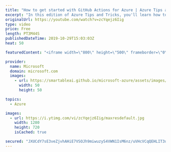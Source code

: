 ```yaml
---
title: "How to get started with GitHub Actions for Azure | Azure Tips and Tricks"
excerpt: "In this edition of Azure Tips and Tricks, you'll learn how to get started with GitHub Actions for Azure. GitHub Actions are a great way to build a continuous integration and continuous deployment pipeline for your code without ever leaving GitHub.   For more tips and tricks, visit: http://azuredev.tips"
originalUrl: https://youtube.com/watch?v=zcYqejz6Iig
type: video
price: Free
length: PT3M44S
publishedDateTime: 2019-10-29T15:03:03Z
heat: 50

featuredContent: "<iframe width=\"800\" height=\"500\" frameborder=\"0\" src=\"https://www.youtube.com/embed/zcYqejz6Iig\" allow=\"accelerometer; autoplay; encrypted-media; gyroscope; picture-in-picture\" allowfullscreen></iframe>"

provider:
  name: Microsoft
  domain: microsoft.com
  images:
    - url: https://smartableai.github.io/microsoft-azure/assets/images/organizations/microsoft.com-50x50.jpg
      width: 50
      height: 50

topics:
  - Azure

images:
  - url: https://i.ytimg.com/vi/zcYqejz6Iig/maxresdefault.jpg
    width: 1280
    height: 720
    isCached: true

secured: "JXUCdY7sE3veZjvhAHiE7VSOJh9miwuzyS4VWN1IsM6nz/uVHcVCqQEHLIT3uCcDQb0+25rHWpfMnKgUOIS8G6EGShzGok5ZJTFxweirr0jel8jAt2vGXqRRWSXj3kcijVzFuoFM1I3oybSyU/AJlCZNOx67tV9RZEEbAom4c68kdRSKvhshkSjRAD/wVU6lFGVUIN3jxzHUr/XG7uMIZ54Q+NoGXFXDgJm/z8wu1aEo6RodPSTtTpgey1gj2ZSXPUXwNO9KkUOXgK73H/SAGwGk24oBg09arZ56L5BLfmSPlbVxw1BDJEh0yFxT6ZSjlJ+VYw2Hr+nWBR1S1fIlWrazEIBczt3xUAIle0B8NfUF7g6EoIRzTDDWKp/JDEqvUrS8TJ2JqAunj1UKNPV8gJP8TcC5wip2bUaxhB+FQ7g=;+s//bCG2qPy/UaAVlPbRAA=="
---
```



